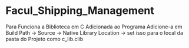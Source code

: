 # Facul_Shipping_Management

Para Funciona a Biblioteca em C Adicionada ao Programa Adicione-a em Build Path -> Source -> Native Library Location -> set isso para o local da pasta do Projeto como c_lib.clib
